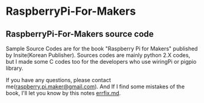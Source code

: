 # RaspberryPi-For-Makers

RaspberryPi-For-Makers source code
----------------------------------

Sample Source Codes are for the book "Raspberry Pi for Makers" published by Insite(Korean Publisher).
Sources codes are mainly python 2.X codes, but I made some C codes too for the developers who use wiringPi or pigpio library.

If you have any questions, please contact me(raspberry.pi.maker@gmail.com).
And If I find some mistakes of the book, I'll let you know by this notes [errfix.md](https://github.com/raspberry-pi-maker/RaspberryPi-For-Makers/blob/master/errfix.md).


